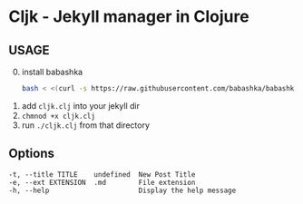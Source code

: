 # Cljk - Jekyll manager in Clojure

## USAGE

0. install babashka 
   ```bash
   bash < <(curl -s https://raw.githubusercontent.com/babashka/babashka/master/install)
   ```
1. add `cljk.clj` into your jekyll dir
2. `chmnod +x cljk.clj`
3. run `./cljk.clj` from that directory

## Options

```
-t, --title TITLE    undefined  New Post Title
-e, --ext EXTENSION  .md        File extension
-h, --help                      Display the help message
```

